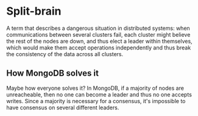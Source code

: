 # Split-brain
A term that describes a dangerous situation in distributed systems: when communications between several clusters fail, each cluster might believe the rest of the nodes are down, and thus elect a leader within themselves, which would make them accept operations independently and thus break the consistency of the data across all clusters.

## How MongoDB solves it
Maybe how everyone solves it? In MongoDB, if a majority of nodes are unreacheable, then no one can become a leader and thus no one accepts writes. Since a majority is necessary for a consensus, it's impossible to have consensus on several different leaders.

